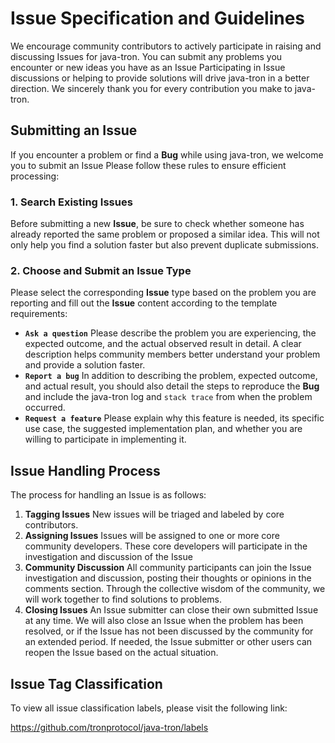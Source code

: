 # Issue Specification and Guidelines

We encourage community contributors to actively participate in raising and discussing Issues for java-tron. You can submit any problems you encounter or new ideas you have as an Issue Participating in Issue discussions or helping to provide solutions will drive java-tron in a better direction. We sincerely thank you for every contribution you make to java-tron.


## Submitting an Issue

If you encounter a problem or find a **Bug** while using java-tron, we welcome you to submit an Issue Please follow these rules to ensure efficient processing:

### 1. Search Existing Issues

Before submitting a new **Issue**, be sure to check whether someone has already reported the same problem or proposed a similar idea. This will not only help you find a solution faster but also prevent duplicate submissions.

### 2. Choose and Submit an Issue Type

Please select the corresponding **Issue** type based on the problem you are reporting and fill out the **Issue** content according to the template requirements:

* **`Ask a question`**
  Please describe the problem you are experiencing, the expected outcome, and the actual observed result in detail. A clear description helps community members better understand your problem and provide a solution faster.
* **`Report a bug`**
  In addition to describing the problem, expected outcome, and actual result, you should also detail the steps to reproduce the **Bug** and include the java-tron log and `stack trace` from when the problem occurred.
* **`Request a feature`**
  Please explain why this feature is needed, its specific use case, the suggested implementation plan, and whether you are willing to participate in implementing it.


## Issue Handling Process

The process for handling an Issue is as follows:

1. **Tagging Issues**
   New issues will be triaged and labeled by core contributors.
2. **Assigning Issues**
   Issues will be assigned to one or more core community developers. These core developers will participate in the investigation and discussion of the Issue
3. **Community Discussion**
   All community participants can join the Issue investigation and discussion, posting their thoughts or opinions in the comments section. Through the collective wisdom of the community, we will work together to find solutions to problems.
4. **Closing Issues**
   An Issue submitter can close their own submitted Issue at any time. We will also close an Issue when the problem has been resolved, or if the Issue has not been discussed by the community for an extended period. If needed, the Issue submitter or other users can reopen the Issue based on the actual situation.


## Issue Tag Classification

To view all issue classification labels, please visit the following link:

https://github.com/tronprotocol/java-tron/labels